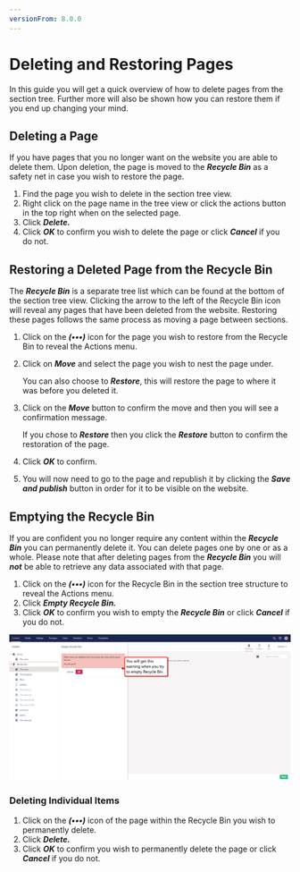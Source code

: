 ```yaml
---
versionFrom: 8.0.0
---
```


# Deleting and Restoring Pages
In this guide you will get a quick overview of how to delete pages from the section tree.
Further more will also be shown how you can restore them if you end up changing your mind.



## Deleting a Page

If you have pages that you no longer want on the website you are able to delete them. Upon deletion, the page is moved to the ***Recycle Bin*** as a safety net in case you wish to restore the page.

1. Find the page you wish to delete in the section tree view.
2. Right click on the page name in the tree view or click the actions button in the top right when on the selected page.
3. Click ***Delete.***
4. Click ***OK*** to confirm you wish to delete the page or click ***Cancel*** if you do not.

## Restoring a Deleted Page from the Recycle Bin

The ***Recycle Bin*** is a separate tree list which can be found at the bottom of the section tree view. Clicking the arrow to the left of the Recycle Bin icon will reveal any pages that have been deleted from the website. Restoring these pages follows the same process as moving a page between sections.

1. Click on the ***(•••)*** icon for the page you wish to restore from the Recycle Bin to reveal the Actions menu.
2. Click on ***Move*** and select the page you wish to nest the page under.

    You can also choose to ***Restore***, this will restore the page to where it was before you deleted it.
3. Click on the ***Move*** button to confirm the move and then you will see a confirmation message.

    If you chose to ***Restore*** then you click the ***Restore*** button to confirm the restoration of the page.


4. Click ***OK*** to confirm.
5. You will now need to go to the page and republish it by clicking the ***Save and publish*** button in order for it to be visible on the website.

## Emptying the Recycle Bin

If you are confident you no longer require any content within the ***Recycle Bin*** you can permanently delete it. You can delete pages one by one or as a whole. Please note that after deleting pages from the ***Recycle Bin*** you will ***not*** be able to retrieve any data associated with that page.

1. Click on the ***(•••)*** icon for the Recycle Bin in the section tree structure to reveal the Actions menu.
2. Click ***Empty Recycle Bin.***
3. Click ***OK*** to confirm you wish to empty the ***Recycle Bin*** or click ***Cancel*** if you do not.

![This is the warning you will get when you try to delete the Recycle Bin.](images/Delete-warning.png)

### Deleting Individual Items

1. Click on the ***(•••)*** icon of the page within the Recycle Bin you wish to permanently delete.
2. Click ***Delete.***
3. Click ***OK*** to confirm you wish to permanently delete the page or click ***Cancel*** if you do not.
